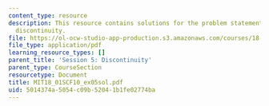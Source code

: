 ```yaml
---
content_type: resource
description: This resource contains solutions for the problem statements related to
  discontinuity.
file: https://ol-ocw-studio-app-production.s3.amazonaws.com/courses/18-01sc-single-variable-calculus-fall-2010/5014374a5054c09b52041b1fe02774ba_MIT18_01SCF10_ex05sol.pdf
file_type: application/pdf
learning_resource_types: []
parent_title: 'Session 5: Discontinuity'
parent_type: CourseSection
resourcetype: Document
title: MIT18_01SCF10_ex05sol.pdf
uid: 5014374a-5054-c09b-5204-1b1fe02774ba
---
```

